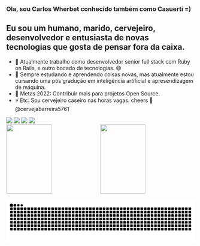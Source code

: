 ### Ola, sou Carlos Wherbet conhecido também como Casuerti =)

## Eu sou um humano, marido, cervejeiro, desenvolvedor e entusiasta de novas tecnologias que gosta de pensar fora da caixa.

- 🔭 Atualmente trabalho como desenvolvedor senior full stack com Ruby on Rails, e outro bocado de tecnologias. 😄
- 🌱 Sempre estudando e aprendendo coisas novas, mas atualmente estou cursando uma pós gradução em inteligência artificial e apresendizagem de máquina.
- 🥅 Metas 2022: Contribuir mais para projetos Open Source.
- ⚡ Etc: Sou cervejeiro caseiro nas horas vagas. cheers :beers:	@cervejabarreira5761
<div>   
   <a href = "mailto:carloswherbet@gmail.com"><img src="https://img.shields.io/badge/-Gmail-%23333?style=for-the-badge&logo=gmail&logoColor=white" target="_blank"></a>
   <a href="https://instagram.com/carloswherbet" target="_blank"><img src="https://img.shields.io/badge/-Instagram-%23E4405F?style=for-the-badge&logo=instagram&logoColor=white" target="_blank"></a>
   <a href="https://www.linkedin.com/in/carlos-wherbet-castro-sabino-0510b231" target="_blank"><img src="https://img.shields.io/badge/-LinkedIn-%230077B5?style=for-the-badge&logo=linkedin&logoColor=white" target="_blank"></a> 
 <a href="https://instagram.com/cervejabarreira5761" target="_blank"><img src="https://img.shields.io/badge/-cervejabarreira5761-%23E4405F?style=for-the-badge&logo=instagram&logoColor=white" target="_blank"></a>
 
</div>

 <div>

  <img height="185em" width="49%" src="https://github-readme-stats.vercel.app/api?username=carloswherbet&show_icons=true&theme=&include_all_commits=true&count_private=true"/>
  <img height="185em" width="49%" src="https://github-readme-stats.vercel.app/api/top-langs/?username=carloswherbet&layout=compact&langs_count=7&theme="/>

</div>
 
![Snake animation](https://github.com/carloswherbet/carloswherbet/blob/output/github-contribution-grid-snake.svg)
   
<!--
**carloswherbet/carloswherbet** is a ✨ _special_ ✨ repository because its `README.md` (this file) appears on your GitHub profile.

Here are some ideas to get you started:

- 🔭 I’m currently working on ...
- 🌱 I’m currently learning ...
- 👯 I’m looking to collaborate on ...
- 🤔 I’m looking for help with ...
- 💬 Ask me about ...
- 📫 How to reach me: ...
- 😄 Pronouns: ...
- ⚡ Fun fact: ...
-->
